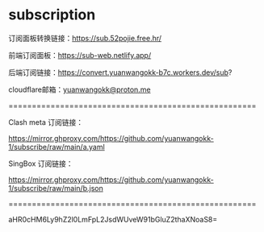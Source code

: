# subscription

订阅面板转换链接：https://sub.52pojie.free.hr/

前端订阅面板：https://sub-web.netlify.app/

后端订阅链接：https://convert.yuanwangokk-b7c.workers.dev/sub?

cloudflare邮箱：yuanwangokk@proton.me

=====================================================

Clash meta 订阅链接：

https://mirror.ghproxy.com/https://github.com/yuanwangokk-1/subscribe/raw/main/a.yaml

SingBox 订阅链接：

https://mirror.ghproxy.com/https://github.com/yuanwangokk-1/subscribe/raw/main/b.json

=====================================================

aHR0cHM6Ly9hZ2l0LmFpL2JsdWUveW91bGluZ2thaXNoaS8=

